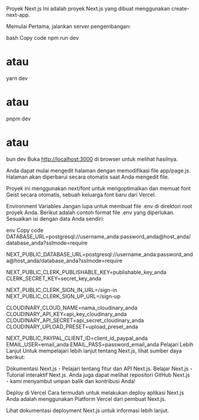 Proyek Next.js
Ini adalah proyek Next.js yang dibuat menggunakan create-next-app.

Memulai
Pertama, jalankan server pengembangan:

bash
Copy code
npm run dev

# atau

yarn dev

# atau

pnpm dev

# atau

bun dev
Buka <http://localhost:3000> di browser untuk melihat hasilnya.

Anda dapat mulai mengedit halaman dengan memodifikasi file app/page.js. Halaman akan diperbarui secara otomatis saat Anda mengedit file.

Proyek ini menggunakan next/font untuk mengoptimalkan dan memuat font Geist secara otomatis, sebuah keluarga font baru dari Vercel.

Environment Variables
Jangan lupa untuk membuat file .env di direktori root proyek Anda. Berikut adalah contoh format file .env yang diperlukan. Sesuaikan isi dengan data Anda sendiri:

env
Copy code
DATABASE_URL=postgresql://username_anda:password_anda@host_anda/database_anda?sslmode=require

NEXT_PUBLIC_DATABASE_URL=postgresql://username_anda:password_anda@host_anda/database_anda?sslmode=require

NEXT_PUBLIC_CLERK_PUBLISHABLE_KEY=publishable_key_anda
CLERK_SECRET_KEY=secret_key_anda

NEXT_PUBLIC_CLERK_SIGN_IN_URL=/sign-in
NEXT_PUBLIC_CLERK_SIGN_UP_URL=/sign-up

CLOUDINARY_CLOUD_NAME=nama_cloudinary_anda
CLOUDINARY_API_KEY=api_key_cloudinary_anda
CLOUDINARY_API_SECRET=api_secret_cloudinary_anda
CLOUDINARY_UPLOAD_PRESET=upload_preset_anda

NEXT_PUBLIC_PAYPAL_CLIENT_ID=client_id_paypal_anda
EMAIL_USER=email_anda
EMAIL_PASS=password_email_anda
Pelajari Lebih Lanjut
Untuk mempelajari lebih lanjut tentang Next.js, lihat sumber daya berikut:

Dokumentasi Next.js - Pelajari tentang fitur dan API Next.js.
Belajar Next.js - Tutorial interaktif Next.js.
Anda juga dapat melihat repositori GitHub Next.js - kami menyambut umpan balik dan kontribusi Anda!

Deploy di Vercel
Cara termudah untuk melakukan deploy aplikasi Next.js Anda adalah menggunakan Platform Vercel dari pembuat Next.js.

Lihat dokumentasi deployment Next.js untuk informasi lebih lanjut.

